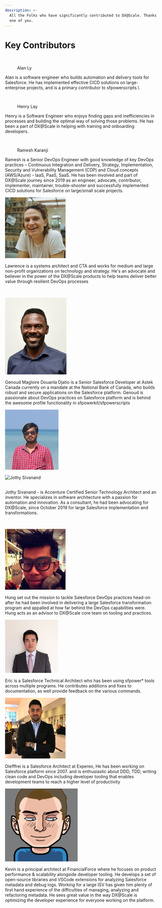 ```yaml
---
description: >-
  All the Folks who have significantly contributed to DX@Scale. Thanks to each
  one of you.
---
```


# Key Contributors



<figure><img src="https://files.gitbook.com/v0/b/gitbook-x-prod.appspot.com/o/spaces%2Fz4DIARBK9t37HrKFKKYm%2Fuploads%2F2FJKZmuYDM95fffoKGPG%2FAlan-Ly.png?alt=media" alt=""><figcaption><p>​Alan Ly</p></figcaption></figure>

​Alan is a software engineer who builds automation and delivery tools for Salesforce. He has implemented effective CICD solutions on large-enterprise projects, and is a primary contributor to sfpowerscripts.\


<figure><img src="https://files.gitbook.com/v0/b/gitbook-x-prod.appspot.com/o/spaces%2Fz4DIARBK9t37HrKFKKYm%2Fuploads%2FqQOgdKEUbazFjO8AeCvj%2FHenry_Lay.jpg?alt=media" alt=""><figcaption><p>Henry Lay</p></figcaption></figure>

Henry is a Software Engineer who enjoys finding gaps and inefficiencies in processes and building the optimal way of solving those problems. He has been a part of DX@Scale in helping with training and onboarding developers.&#x20;

<figure><img src="https://files.gitbook.com/v0/b/gitbook-x-prod.appspot.com/o/spaces%2Fz4DIARBK9t37HrKFKKYm%2Fuploads%2FRlNpgeWhEmYuXvGUjQob%2Framesh.png?alt=media" alt=""><figcaption><p>Ramesh Karanji</p></figcaption></figure>

Ramesh is a Senior DevOps Engineer with good knowledge of key DevOps practices – Continuous Integration and Delivery, Strategy, Implementation, Security and Vulnerability Management (CDP) and Cloud concepts (AWS/Azure) - IaaS, PaaS, SaaS. He has been involved and part of DX@Scale journey since 2019 as an engineer, advocate, contributor, implementer, maintainer, trouble-shooter and successfully implemented CICD solutions for Salesforce on large/small scale projects.

![Lawrence Newcombe](../.gitbook/assets/Lawrence.jpg)

Lawrence is a systems architect and CTA and works for medium and large non-profit organizations on technology and strategy. He's an advocate and believer in the power of the DX@Scale products to help teams deliver better value through resilient DevOps processes

‌

![Genoud Magloire aka Profile Man](<../.gitbook/assets/Genoud (1).jpg>)

Genoud Magloire Douanla Djatio is a Senior Salesforce Developer at Astek Canada currently on a mandate at the National Bank of Canada, who builds robust and secure applications on the Salesforce platform. Genoud is passionate about DevOps practices on Salesforce platform and is behind the awesome profile functionality in sfpowerkit/sfpowerscripts

![Manivasaga Murugesan](<../.gitbook/assets/Manivasaga Murugesan.png>)



![Jothy Sivanand](https://files.gitbook.com/v0/b/gitbook-x-prod.appspot.com/o/spaces%2FMeOLCQVfe5ou1YaEf4so%2Fuploads%2Fgit-blob-d814564426e2b202207f53ec9c44d255939dd99d%2Fsivanand.jothy.jpg?alt=media)

\
Jothy Sivanand - is Accenture Certified Senior Technology Architect and an inventor. He specializes in software architecture with a passion for automation and innovation. As a consultant, he had been advocating for DX@Scale, since October 2019 for large Salesforce implementation and transformations.

​

![Hung Dinh](<../.gitbook/assets/image (16).png>)

Hung set out the mission to tackle Salesforce DevOps practices head-on after he had been involved in delivering a large Salesforce transformation program and appalled at how far behind the DevOps capabilities were. Hung acts as an advisor to DX@Scale core team on tooling and practices.​

![Eric Shen](<../.gitbook/assets/image (10).png>)

Eric is a Salesforce Technical Architect who has been using sfpower\* tools across multiple programs. He contributes additions and fixes to documentation, as well provide feedback on the various commands.

![Diéffrei Quadros](../.gitbook/assets/diffrei.png)

Diefffrei is a Salesforce Architect at Expereo, He has been working on Salesforce platform since 2007. and is enthusiastic about DDD, TDD, writing clean code and DevOps including developer tooling that enables development teams to reach a higher level of productivity



![Kevin Jones](<../.gitbook/assets/image (17).png>)

Kevin is a principal architect at FinancialForce where he focuses on product performance & scalability alongside developer tooling. He develops a set of open-source libraries and VSCode extensions for analyzing Salesforce metadata and debug logs. Working for a large ISV has given him plenty of first hand experience of the difficulties of managing, analyzing and refactoring metadata. He sees great value in the way DX@Scale is optimizing the developer experience for everyone working on the platform.
